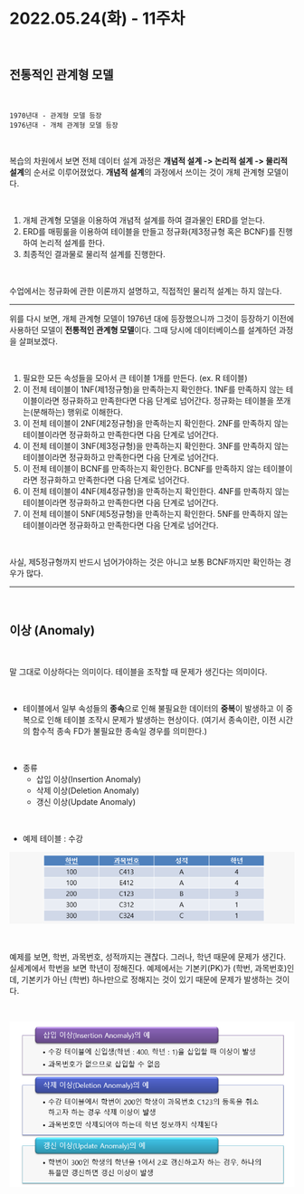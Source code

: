 # 2022.05.24(화) - 11주차

<br>

## 전통적인 관계형 모델

<br>

    1970년대 - 관계형 모델 등장
    1976년대 - 개체 관계형 모델 등장

<br>

복습의 차원에서 보면 전체 데이터 설계 과정은 **개념적 설계 -> 논리적 설계 -> 물리적 설계**의 순서로 이루어졌었다. **개념적 설계**의 과정에서 쓰이는 것이 개체 관계형 모델이다.

<br>

1. 개체 관계형 모델을 이용하여 개념적 설계를 하여 결과물인 ERD를 얻는다.
2. ERD를 매핑룰을 이용하여 테이블을 만들고 정규화(제3정규형 혹은 BCNF)를 진행하여 논리적 설계를 한다.
3. 최종적인 결과물로 물리적 설계를 진행한다.

<br>

수업에서는 정규화에 관한 이론까지 설명하고, 직접적인 물리적 설계는 하지 않는다.

<hr>

위를 다시 보면, 개체 관계형 모델이 1976년 대에 등장했으니까 그것이 등장하기 이전에 사용하던 모델이 **전통적인 관계형 모델**이다. 그때 당시에 데이터베이스를 설계하던 과정을 살펴보겠다.

<br>

1. 필요한 모든 속성들을 모아서 큰 테이블 1개를 만든다. (ex. R 테이블)
2. 이 전체 테이블이 1NF(제1정규형)을 만족하는지 확인한다. 1NF를 만족하지 않는 테이블이라면 정규화하고 만족한다면 다음 단계로 넘어간다. 정규화는 테이블을 쪼개는(분해하는) 행위로 이해한다.
3. 이 전체 테이블이 2NF(제2정규형)을 만족하는지 확인한다. 2NF를 만족하지 않는 테이블이라면 정규화하고 만족한다면 다음 단계로 넘어간다.
4. 이 전체 테이블이 3NF(제3정규형)을 만족하는지 확인한다. 3NF를 만족하지 않는 테이블이라면 정규화하고 만족한다면 다음 단계로 넘어간다.
5. 이 전체 테이블이 BCNF를 만족하는지 확인한다. BCNF를 만족하지 않는 테이블이라면 정규화하고 만족한다면 다음 단계로 넘어간다.
6. 이 전체 테이블이 4NF(제4정규형)을 만족하는지 확인한다. 4NF를 만족하지 않는 테이블이라면 정규화하고 만족한다면 다음 단계로 넘어간다.
7. 이 전체 테이블이 5NF(제5정규형)을 만족하는지 확인한다. 5NF를 만족하지 않는 테이블이라면 정규화하고 만족한다면 다음 단계로 넘어간다.

<br>

사실, 제5정규형까지 반드시 넘어가야하는 것은 아니고 보통 BCNF까지만 확인하는 경우가 많다.

<hr>

<br>

## 이상 (Anomaly)

<br>

말 그대로 이상하다는 의미이다. 테이블을 조작할 때 문제가 생긴다는 의미이다.

<br>

-   테이블에서 일부 속성들의 **종속**으로 인해 불필요한 데이터의 **중복**이 발생하고 이 중복으로 인해 테이블 조작시 문제가 발생하는 현상이다. (여기서 종속이란, 이전 시간의 함수적 종속 FD가 불필요한 종속일 경우를 의미한다.)

<br>

-   종류
    -   삽입 이상(Insertion Anomaly)
    -   삭제 이상(Deletion Anomaly)
    -   갱신 이상(Update Anomaly)

<br>

-   예제 테이블 : 수강

<p align="center"><img src="img/2022.05.24.img01.png"></img></p>

<br>

예제를 보면, 학번, 과목번호, 성적까지는 괜찮다. 그러나, 학년 때문에 문제가 생긴다. 실세계에서 학번을 보면 학년이 정해진다. 예제에서는 기본키(PK)가 (학번, 과목번호)인데, 기본키가 아닌 (학번) 하나만으로 정해지는 것이 있기 때문에 문제가 발생하는 것이다.

<br>

<p align="center"><img src="img/2022.05.24.img02.png"></img></p>
